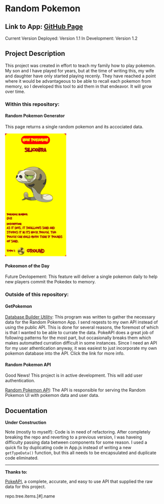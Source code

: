 # Random Pokemon

## Link to App: [GitHub Page](https://davidmiles1925.github.io/random-pokemon-react/)

Current Version Deployed: Version 1.1
In Development: Version 1.2

## Project Description

This project was created in effort to teach my family how to play pokemon. My son and I have played for years, but at the time of writing this, my wife and daughter have only started playing recenly. They have reached a point where it would be advantageous to be able to recall each pokemon from memory, so I developed this tool to aid them in that endeavor. It will grow over time.

### Within this repository:

#### Random Pokemon Generator

This page returns a single random pokemon and its accociated data.

<img src="./src/images/readme/screenshot_v1.png" alt="draft" width="200"/>

#### Pokeomon of the Day

Future Devlopement: This feature will deliver a single pokemon daily to help new players commit the Pokedex to memory.

### Outside of this repository:

#### GetPokemon

[Database Builder Utility](https://github.com/DavidMiles1925/get-pokemon):
This program was written to gather the necessary data for the Random Pokemon App. I send reqests to my own API instead of using the public API. This is done for several reasons, the foremost of which is that I wanted to be able to currate the data. PokeAPI does a great job of following patterns for the most part, but occasionally breaks them which makes automatted curration difficult in some instances. Since I need an API for my user athentication anyway, it was easiest to just incorporate my own pokemon database into the API. Click the link for more info.

#### Random Pokemon API

Good News! This project is in active development. This will add user authentication.

[Random Pokemon API](https://github.com/DavidMiles1925/Random-Pokemon): The API is responsible for serving the Random Pokemon UI with pokemon data and user data.

## Docuentation

**Under Construction**

Note (mostly to myself): Code is in need of refactoring. After completely breaking the repo and reverting to a previous version, I was haveing difficulty passing data between components for some reason. I used a quick fix by duplicating code in App.js instead of writing a new `getTypeData()` function, but this all needs to be encapsulated and duplicate code eliminated.

---

**Thanks to:**

[PokeAPI](https://pokeapi.co/), a complete, accurate, and easy to use API that supplied the raw data for this project.

repo.tree.items.[#].name

